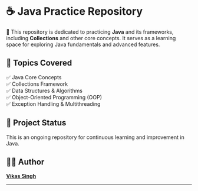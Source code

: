 # ☕ Java Practice Repository  

🚀 This repository is dedicated to practicing **Java** and its frameworks, including **Collections** and other core concepts. It serves as a learning space for exploring Java fundamentals and advanced features.  

## 📌 Topics Covered  

✅ Java Core Concepts  
✅ Collections Framework  
✅ Data Structures & Algorithms  
✅ Object-Oriented Programming (OOP)  
✅ Exception Handling & Multithreading  

## 📌 Project Status  

This is an ongoing repository for continuous learning and improvement in Java.  

## 👨‍💻 Author  

**[Vikas Singh](https://xanderbilla.com)**  

---  
